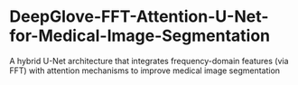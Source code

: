 # DeepGlove-FFT-Attention-U-Net-for-Medical-Image-Segmentation
A hybrid U-Net architecture that integrates frequency-domain features (via FFT) with attention mechanisms to improve medical image segmentation
